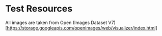 # Test Resources

All images are taken from Open (Images Dataset V7)[https://storage.googleapis.com/openimages/web/visualizer/index.html]